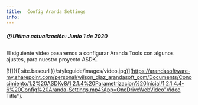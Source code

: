 ```yaml
---
title:  Config Aranda Settings
info:
---
```


##### 🕐 Ultima actualización: Junio 1 de 2020


El siguiente video pasaremos a configurar Aranda Tools con algunos ajustes, para nuestro proyecto ASDK.

[![]({{ site.baseurl }}/styleguide/images/video.jpg)](https://arandasoftware-my.sharepoint.com/personal/wilson_diaz_arandasoft_com/Documents/Conocimiento/1.2%20ASDKv8/1.2.1.4%20Parametrizacion%20Inicial/1.2.1.4.4-6%20Config%20Aranda-Settings.mp4?App=OneDriveWebVideo"Video Title").
